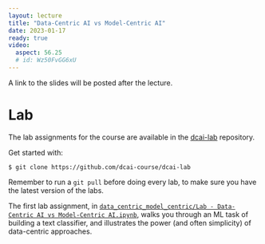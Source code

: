 ```yaml
---
layout: lecture
title: "Data-Centric AI vs Model-Centric AI"
date: 2023-01-17
ready: true
video:
  aspect: 56.25
  # id: Wz50FvGG6xU
---
```


A link to the slides will be posted after the lecture.

# Lab

The lab assignments for the course are available in the [dcai-lab](https://github.com/dcai-course/dcai-lab) repository.

Get started with:

```console
$ git clone https://github.com/dcai-course/dcai-lab
```

Remember to run a `git pull` before doing every lab, to make sure you have the latest version of the labs.

The first lab assignment, in [`data_centric_model_centric/Lab - Data-Centric AI vs Model-Centric AI.ipynb`](https://github.com/dcai-course/dcai-lab/blob/master/data_centric_model_centric/Lab%20-%20Data-Centric%20AI%20vs%20Model-Centric%20AI.ipynb), walks you through an ML task of building a text classifier, and illustrates the power (and often simplicity) of data-centric approaches.
